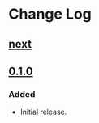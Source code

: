 # Change Log

## [next]

## [0.1.0]

### Added
- Initial release.

[0.1.0]: https://github.com/thasmo/kirby.webhooks/compare/v0.1.0...HEAD
[next]: https://github.com/thasmo/kirby.webhooks/compare/90a3465cbc318cf7abf164a320cad87c3e48e675...v0.1.0
